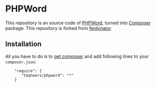 # PHPWord

This repository is an source code of [PHPWord](http://phpword.codeplex.com/), turned into [Composer](http://getcomposer.org/) package.
This repository is forked from [ferdynator](https://github.com/ferdynator/PHPWord).

## Installation
All you have to do is to [get composer](http://getcomposer.org/download/) and add following lines to your `composer.json`:

        "require": {
           "teqneers/phpword": "*"
        }



